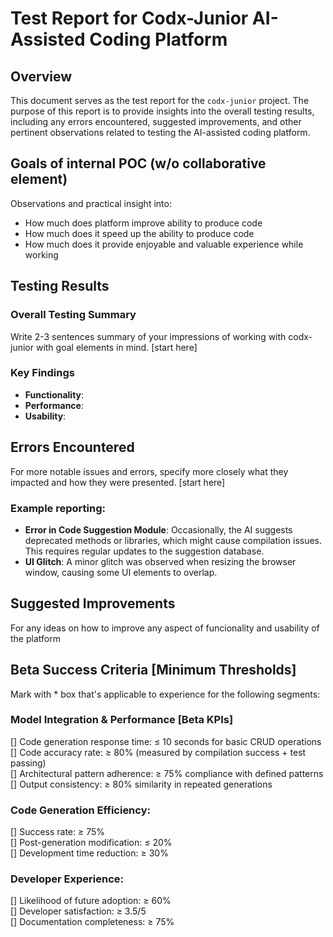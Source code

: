 # Test Report for Codx-Junior AI-Assisted Coding Platform

## Overview

This document serves as the test report for the `codx-junior` project. The purpose of this report is to provide insights into the overall testing results, including any errors encountered, suggested improvements, and other pertinent observations related to testing the AI-assisted coding platform.

## Goals of internal POC (w/o collaborative element)
Observations and practical insight into:
- How much does platform improve ability to produce code
- How much does it speed up the ability to produce code
- How much does it provide enjoyable and valuable experience while working


## Testing Results

### Overall Testing Summary
Write 2-3 sentences summary of your impressions of working with codx-junior with goal elements in mind.
[start here]

### Key Findings

- **Functionality**: 
- **Performance**:
- **Usability**: 


## Errors Encountered
For more notable issues and errors, specify more closely what they impacted and how they were presented.
[start here]

### Example reporting:

- **Error in Code Suggestion Module**: Occasionally, the AI suggests deprecated methods or libraries, which might cause compilation issues. This requires regular updates to the suggestion database.
- **UI Glitch**: A minor glitch was observed when resizing the browser window, causing some UI elements to overlap.

## Suggested Improvements
For any ideas on how to improve any aspect of funcionality and usability of the platform


## Beta Success Criteria \[Minimum Thresholds\]
Mark with * box that's applicable to experience for the following segments:   

### Model Integration & Performance \[Beta KPIs\]

[] Code generation response time: ≤ 10 seconds for basic CRUD operations  
[] Code accuracy rate: ≥ 80% (measured by compilation success \+ test passing)  
[] Architectural pattern adherence: ≥ 75% compliance with defined patterns  
[] Output consistency: ≥ 80% similarity in repeated generations

### Code Generation Efficiency:  

[] Success rate: ≥ 75%  
[] Post-generation modification: ≤ 20%  
[] Development time reduction: ≥ 30%

### Developer Experience:  
    
[] Likelihood of future adoption: ≥ 60%  
[] Developer satisfaction: ≥ 3.5/5  
[] Documentation completeness: ≥ 75%